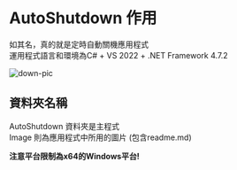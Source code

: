 # AutoShutdown 作用
如其名，真的就是定時自動關機應用程式  
運用程式語言和環境為C# + VS 2022 + .NET Framework 4.7.2

![down-pic](https://github.com/DABRiXPERT/AutoShutdown/Image/Screenshot-2022-03-13-215717.png)

## 資料夾名稱
AutoShutdown 資料夾是主程式  
Image 則為應用程式中所用的圖片 (包含readme.md)

**注意平台限制為x64的Windows平台!**